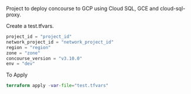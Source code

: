 Project to deploy concourse to GCP using Cloud SQL, GCE and cloud-sql-proxy. 

Create a test.tfvars.
```terraform
project_id = "project_id"
network_project_id = "network_project_id"
region = "region"
zone = "zone"
concourse_version = "v3.10.0"
env = "dev"
```


To Apply
```terraform
terraform apply -var-file="test.tfvars"
```